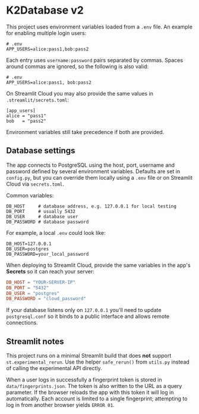 # K2Database v2

This project uses environment variables loaded from a `.env` file. An example for enabling multiple login users:

```
# .env
APP_USERS=alice:pass1,bob:pass2
```

Each entry uses `username:password` pairs separated by commas.
Spaces around commas are ignored, so the following is also valid:

```
# .env
APP_USERS=alice:pass1, bob:pass2
```

On Streamlit Cloud you may also provide the same values in
`.streamlit/secrets.toml`:

```
[app_users]
alice = "pass1"
bob   = "pass2"
```

Environment variables still take precedence if both are provided.

## Database settings

The app connects to PostgreSQL using the host, port, username and
password defined by several environment variables.  Defaults are
set in `config.py`, but you can override them locally using a `.env`
file or on Streamlit Cloud via `secrets.toml`.

Common variables:

```
DB_HOST     # database address, e.g. 127.0.0.1 for local testing
DB_PORT     # usually 5432
DB_USER     # database user
DB_PASSWORD # database password
```

For example, a local `.env` could look like:

```env
DB_HOST=127.0.0.1
DB_USER=postgres
DB_PASSWORD=your_local_password
```

When deploying to Streamlit Cloud, provide the same variables in the
app's **Secrets** so it can reach your server:

```toml
DB_HOST = "YOUR-SERVER-IP"
DB_PORT = "5432"
DB_USER = "postgres"
DB_PASSWORD = "cloud_password"
```

If your database listens only on `127.0.0.1` you'll need to update
`postgresql.conf` so it binds to a public interface and allows remote
connections.

## Streamlit notes

This project runs on a minimal Streamlit build that does **not** support
`st.experimental_rerun`.  Use the helper `safe_rerun()` from `utils.py`
instead of calling the experimental API directly.

When a user logs in successfully a fingerprint token is stored in
`data/fingerprints.json`.  The token is also written to the URL as a
query parameter.  If the browser reloads the app with this token it will
log in automatically.  Each account is limited to a single fingerprint;
attempting to log in from another browser yields `ERROR 01`.
